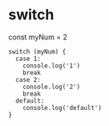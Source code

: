 # switch

const myNum = 2

```
switch (myNum) {
  case 1:
    console.log('1')
    break
  case 2:
    console.log('2')
    break
  default:
    console.log('default')
}
```
